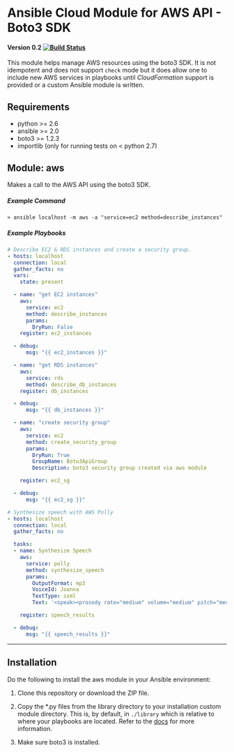 # Ansible Cloud Module for AWS API - Boto3 SDK
#### Version 0.2 [![Build Status](https://travis-ci.org/pjodouin/ansible-boto3.svg)](https://travis-ci.org/pjodouin/ansible-boto3)

This module helps manage AWS resources using the boto3 SDK.  It is not idempotent and does not support `check` mode but it does allow
one to include new AWS services in playbooks until *CloudFormation* support is provided or a custom Ansible module is written.


## Requirements
- python >= 2.6
- ansible >= 2.0
- boto3 >= 1.2.3
- importlib (only for running tests on < python 2.7)

## Module:  aws

Makes a call to the AWS API using the boto3 SDK.

##### Example Command
`> ansible localhost -m aws -a "service=ec2 method=describe_instances"`

##### Example Playbooks
```yaml
# Describe EC2 & RDS instances and create a security group.
- hosts: localhost
  connection: local
  gather_facts: no
  vars:
    state: present

  - name: "get EC2 instances"
    aws:
      service: ec2
      method: describe_instances
      params:
        DryRun: False
    register: ec2_instances

  - debug:
      msg: "{{ ec2_instances }}"

  - name: "get RDS instances"
    aws:
      service: rds
      method: describe_db_instances
    register: db_instances

  - debug:
      msg: "{{ db_instances }}"

  - name: "create security group"
    aws:
      service: ec2
      method: create_security_group
      params:
        DryRun: True
        GroupName: Boto3ApiGroup
        Description: boto3 security group created via aws module

    register: ec2_sg

  - debug:
      msg: "{{ ec2_sg }}"
```
```yaml
# Synthesize speech with AWS Polly
- hosts: localhost
  connection: local
  gather_facts: no

  tasks:
  - name: Synthesize Speech
    aws:
      service: polly
      method: synthesize_speech
      params:
        OutputFormat: mp3
        VoiceId: Joanna
        TextType: ssml
        Text: '<speak><prosody rate="medium" volume="medium" pitch="medium"><emphasis level="strong">Hi.</emphasis> I am your personal assistant. <break time="600ms"/>How can I be of assistance?</prosody></speak>'

    register: speech_results

  - debug:
      msg: "{{ speech_results }}"

```
___

## Installation

Do the following to install the aws module in your Ansible environment:

1. Clone this repository or download the ZIP file.

2. Copy the *.py files from the library directory to your installation custom module directory.  This is, by default, in `./library` which is relative to where your playbooks are located. Refer to the [docs](http://docs.ansible.com/ansible/developing_modules.html#developing-modules) for more information.

3. Make sure boto3 is installed.








